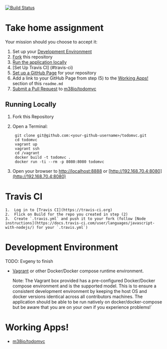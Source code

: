 [![Build Status](https://travis-ci.org/m38io/todomvc.svg?branch=master)](https://travis-ci.org/m38io/todomvc)

# Take home assignment

Your mission should you choose to accept it:

1.  Set up your [Development Environment](#development-environment)
2.  [Fork](https://help.github.com/articles/fork-a-repo/) this repository
3.  [Run the application locally](#running-locally)
4.  [Set Up Travis CI] (#travis-ci)
5.  [Set up a GitHub Page](https://help.github.com/categories/github-pages-basics/) for your repository
6.  Add a link to your GitHub Page from step (5) to the [Working Apps!](#working-apps) section of this `readme.md`
7.  [Submit a Pull Request](https://help.github.com/articles/creating-a-pull-request/) to [m38io/todomvc](https://github.com/m38io/todomvc)


## Running Locally

1. Fork this Repository

2. Open a Terminal:

        git clone git@github.com:<your-github-username>/todomvc.git
        cd todomvc
        vagrant up
        vagrant ssh
        cd /vagrant
        docker build -t todomvc .
        docker run -ti --rm -p 8080:8080 todomvc

3. Open your browser to [http://localhost:8888](http://localhost:8888) or [http://192.168.70.4:8080](http://192.168.70.4:8080)

# Travis CI

    1.  Log in to [Travis CI](https://travis-ci.org)
    2.  Flick on Build for the repo you created in step (2)
    3.  Create `.travis.yml` and push it to your fork (follow [Node instructions](https://docs.travis-ci.com/user/languages/javascript-with-nodejs/) for your `.travis.yml`)
    
# Development Environment

TODO: Evgeny to finish

* [Vagrant](https://www.vagrantup.com/downloads.html) or other Docker/Docker compose runtime environment.

    Note: The Vagrant box provided has a pre-configured
    Docker/Docker compose environment and is the supported model. This is to ensure a consistent development
    environment by keeping the host OS and docker versions identical across all contributors machines. The
    application should be able to be run natively on docker/docker-compose but be aware that you are on your
    own if you experience problems!`


# Working Apps!

- [m38io/todomvc](http://m38io.github.io/)
